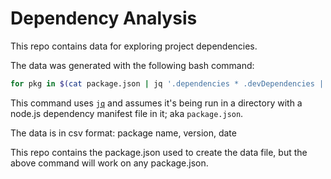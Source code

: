 # Dependency Analysis

This repo contains data for exploring project dependencies.

The data was generated with the following bash command:

```bash
for pkg in $(cat package.json | jq '.dependencies * .devDependencies | keys[]' | tr -d \"); do $(curl -sL "https://registry.npmjs.org/$pkg" | jq -r --arg  name "$pkg" '.time | to_entries[] | [$name, .key, .value] | @csv' >> pkgs.csv && sleep 1 ); done
```

This command uses [`jq`](https://stedolan.github.io/jq/) and assumes it's being run in a directory with a node.js dependency manifest file in it; aka `package.json`.

The data is in csv format: package name, version, date

This repo contains the package.json used to create the data file, but the above command will work on any package.json.
